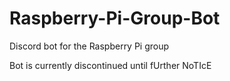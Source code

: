# Raspberry-Pi-Group-Bot
Discord bot for the Raspberry Pi group

Bot is currently discontinued until fUrther NoTIcE
